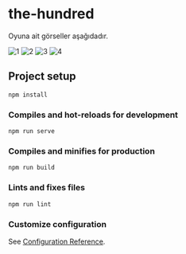 # the-hundred 

Oyuna ait görseller aşağıdadır.

![1](https://github.com/koraykilic96/the-hundred/assets/79507990/e7057b13-5685-4b80-89bc-d44afe6e85c0)
![2](https://github.com/koraykilic96/the-hundred/assets/79507990/8cfa6154-ceec-4688-98a3-820acc7ab430)
![3](https://github.com/koraykilic96/the-hundred/assets/79507990/f87bc390-2959-426b-938f-113f42979e3a)
![4](https://github.com/koraykilic96/the-hundred/assets/79507990/33b6976c-0efd-4bc8-a30c-70e3e4fa334f)

## Project setup
```
npm install
```

### Compiles and hot-reloads for development
```
npm run serve
```

### Compiles and minifies for production
```
npm run build
```

### Lints and fixes files
```
npm run lint
```

### Customize configuration
See [Configuration Reference](https://cli.vuejs.org/config/).
